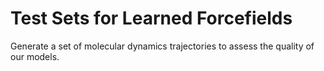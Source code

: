 # Test Sets for Learned Forcefields

Generate a set of molecular dynamics trajectories to assess the quality of our models.
